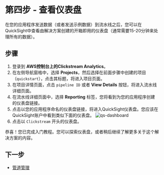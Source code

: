 # 第四步 - 查看仪表盘
在您的应用程序发送数据（或者发送示例数据）到流水线之后，您可以在QuickSight中查看由解决方案创建的开箱即用的仪表盘（通常需要15-20分钟来处理所有的数据）。

## 步骤

1. 登录到 **AWS控制台上的Clickstream Analytics**。
2. 在左侧导航窗格中，选择 **Projects**，然后选择在前面步骤中创建的项目（`quickstart`），点击其标题，将进入项目页面。
3. 在项目详情页面，点击 `pipeline ID` 或者 **View Details** 按钮，将进入流水线详细页面。
4. 在流水线详细页面中，选择 **Reporting** 标签，您将看到为您的应用程序创建的仪表盘链接。
5. 点击以您的应用程序命名的仪表盘链接，将进入QuickSight仪表盘。您应该在QuickSight账户中看到类似下面的仪表盘。
    ![qs-dashboard](../images/get-started/qs-dashboard.png)
6. 点击以 `Clickstream` 开头的仪表盘。

恭喜！您已完成入门教程。您可以探索仪表盘，或者稍后继续了解更多关于这个解决方案的内容。

## 下一步

* [管道管理](../pipeline-mgmt/index.md)
